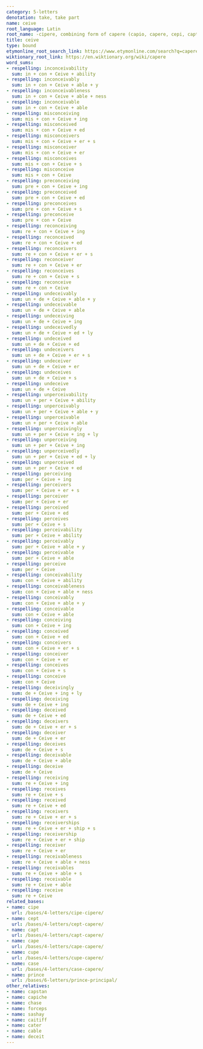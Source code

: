 ```yaml
---
category: 5-letters
denotation: take, take part
name: ceive
root_language: Latin
root_name: -cipere, combining form of capere (capio, capere, cepi, captum)
title: ceive
type: bound
etymonline_root_search_link: https://www.etymonline.com/search?q=capere
wiktionary_root_link: https://en.wiktionary.org/wiki/capere
word_sums:
- respelling: inconceivability
  sum: in + con + Ceive + ability
- respelling: inconceivably
  sum: in + con + Ceive + able + y
- respelling: inconceivableness
  sum: in + con + Ceive + able + ness
- respelling: inconceivable
  sum: in + con + Ceive + able
- respelling: misconceiving
  sum: mis + con + Ceive + ing
- respelling: misconceived
  sum: mis + con + Ceive + ed
- respelling: misconceivers
  sum: mis + con + Ceive + er + s
- respelling: misconceiver
  sum: mis + con + Ceive + er
- respelling: misconceives
  sum: mis + con + Ceive + s
- respelling: misconceive
  sum: mis + con + Ceive
- respelling: preconceiving
  sum: pre + con + Ceive + ing
- respelling: preconceived
  sum: pre + con + Ceive + ed
- respelling: preconceives
  sum: pre + con + Ceive + s
- respelling: preconceive
  sum: pre + con + Ceive
- respelling: reconceiving
  sum: re + con + Ceive + ing
- respelling: reconceived
  sum: re + con + Ceive + ed
- respelling: reconceivers
  sum: re + con + Ceive + er + s
- respelling: reconceiver
  sum: re + con + Ceive + er
- respelling: reconceives
  sum: re + con + Ceive + s
- respelling: reconceive
  sum: re + con + Ceive
- respelling: undeceivably
  sum: un + de + Ceive + able + y
- respelling: undeceivable
  sum: un + de + Ceive + able
- respelling: undeceiving
  sum: un + de + Ceive + ing
- respelling: undeceivedly
  sum: un + de + Ceive + ed + ly
- respelling: undeceived
  sum: un + de + Ceive + ed
- respelling: undeceivers
  sum: un + de + Ceive + er + s
- respelling: undeceiver
  sum: un + de + Ceive + er
- respelling: undeceives
  sum: un + de + Ceive + s
- respelling: undeceive
  sum: un + de + Ceive
- respelling: unperceivability
  sum: un + per + Ceive + ability
- respelling: unperceivably
  sum: un + per + Ceive + able + y
- respelling: unperceivable
  sum: un + per + Ceive + able
- respelling: unperceivingly
  sum: un + per + Ceive + ing + ly
- respelling: unperceiving
  sum: un + per + Ceive + ing
- respelling: unperceivedly
  sum: un + per + Ceive + ed + ly
- respelling: unperceived
  sum: un + per + Ceive + ed
- respelling: perceiving
  sum: per + Ceive + ing
- respelling: perceivers
  sum: per + Ceive + er + s
- respelling: perceiver
  sum: per + Ceive + er
- respelling: perceived
  sum: per + Ceive + ed
- respelling: perceives
  sum: per + Ceive + s
- respelling: perceivability
  sum: per + Ceive + ability
- respelling: perceivably
  sum: per + Ceive + able + y
- respelling: perceivable
  sum: per + Ceive + able
- respelling: perceive
  sum: per + Ceive
- respelling: conceivability
  sum: con + Ceive + ability
- respelling: conceivableness
  sum: con + Ceive + able + ness
- respelling: conceivably
  sum: con + Ceive + able + y
- respelling: conceivable
  sum: con + Ceive + able
- respelling: conceiving
  sum: con + Ceive + ing
- respelling: conceived
  sum: con + Ceive + ed
- respelling: conceivers
  sum: con + Ceive + er + s
- respelling: conceiver
  sum: con + Ceive + er
- respelling: conceives
  sum: con + Ceive + s
- respelling: conceive
  sum: con + Ceive
- respelling: deceivingly
  sum: de + Ceive + ing + ly
- respelling: deceiving
  sum: de + Ceive + ing
- respelling: deceived
  sum: de + Ceive + ed
- respelling: deceivers
  sum: de + Ceive + er + s
- respelling: deceiver
  sum: de + Ceive + er
- respelling: deceives
  sum: de + Ceive + s
- respelling: deceivable
  sum: de + Ceive + able
- respelling: deceive
  sum: de + Ceive
- respelling: receiving
  sum: re + Ceive + ing
- respelling: receives
  sum: re + Ceive + s
- respelling: received
  sum: re + Ceive + ed
- respelling: receivers
  sum: re + Ceive + er + s
- respelling: receiverships
  sum: re + Ceive + er + ship + s
- respelling: receivership
  sum: re + Ceive + er + ship
- respelling: receiver
  sum: re + Ceive + er
- respelling: receivableness
  sum: re + Ceive + able + ness
- respelling: receivables
  sum: re + Ceive + able + s
- respelling: receivable
  sum: re + Ceive + able
- respelling: receive
  sum: re + Ceive
related_bases:
- name: cipe
  url: /bases/4-letters/cipe-cipere/
- name: cept
  url: /bases/4-letters/cept-capere/
- name: capt
  url: /bases/4-letters/capt-capere/
- name: cape
  url: /bases/4-letters/cape-capere/
- name: cupe
  url: /bases/4-letters/cupe-capere/
- name: case
  url: /bases/4-letters/case-capere/
- name: prince
  url: /bases/6-letters/prince-principal/
other_relatives:
- name: capstan
- name: capiche
- name: chase
- name: forceps
- name: sashay
- name: caitiff
- name: cater
- name: cable
- name: deceit
---
```

